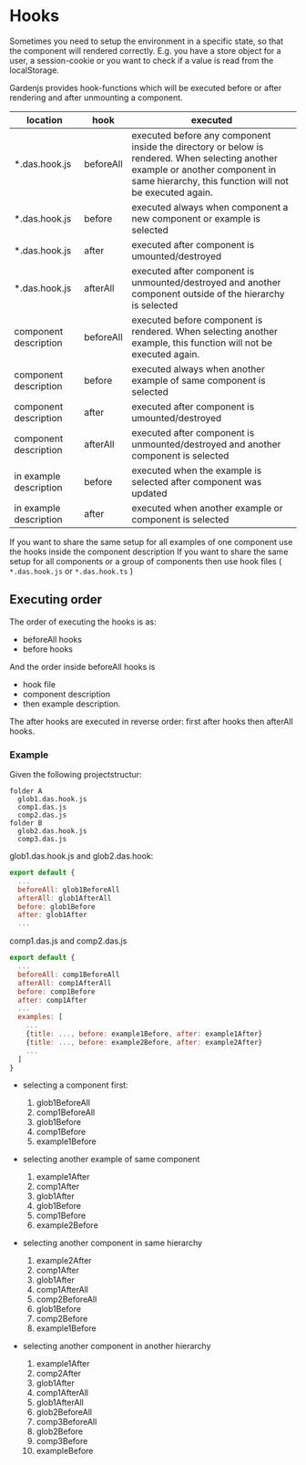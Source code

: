 # Hooks

Sometimes you need to setup the environment in a specific state, so that the component will rendered correctly. E.g. you have a store object for a user, a session-cookie or you want to check if a value is read from the localStorage.

Gardenjs provides hook-functions which will be executed before or after rendering and after unmounting a component.

| location               | hook      | executed                                                                                                                                                                                  |
| ---------------------- | --------- | ----------------------------------------------------------------------------------------------------------------------------------------------------------------------------------------- |
| \*.das.hook.js         | beforeAll | executed before any component inside the directory or below is rendered. When selecting another example or another component in same hierarchy, this function will not be executed again. |
| \*.das.hook.js         | before    | executed always when component a new component or example is selected                                                                                                                     |
| \*.das.hook.js         | after     | executed after component is umounted/destroyed                                                                                                                                            |
| \*.das.hook.js         | afterAll  | executed after component is unmounted/destroyed and another component outside of the hierarchy is selected                                                                                |
| component description  | beforeAll | executed before component is rendered. When selecting another example, this function will not be executed again.                                                                          |
| component description  | before    | executed always when another example of same component is selected                                                                                                                        |
| component description  | after     | executed after component is umounted/destroyed                                                                                                                                            |
| component description  | afterAll  | executed after component is unmounted/destroyed and another component is selected                                                                                                         |
| in example description | before    | executed when the example is selected after component was updated                                                                                                                         |
| in example description | after     | executed when another example or component is selected                                                                                                                                    |

If you want to share the same setup for all examples of one component use the hooks inside the component description
If you want to share the same setup for all components or a group of components then use hook files ( `*.das.hook.js` or `*.das.hook.ts` )

## Executing order

The order of executing the hooks is as:

- beforeAll hooks
- before hooks

And the order inside beforeAll hooks is

- hook file
- component description
- then example description.

The after hooks are executed in reverse order: first after hooks then afterAll hooks.

### Example

Given the following projectstructur:

```
folder A
  glob1.das.hook.js
  comp1.das.js
  comp2.das.js
folder B
  glob2.das.hook.js
  comp3.das.js
```

glob1.das.hook.js and glob2.das.hook:

```js
export default {
  ...
  beforeAll: glob1BeforeAll
  afterAll: glob1AfterAll
  before: glob1Before
  after: glob1After
  ...
```

comp1.das.js and comp2.das.js

```js
export default {
  ...
  beforeAll: comp1BeforeAll
  afterAll: comp1AfterAll
  before: comp1Before
  after: comp1After
  ...
  examples: [
    ...
    {title: ..., before: example1Before, after: example1After}
    {title: ..., before: example2Before, after: example2After}
    ...
  ]
}
```

- selecting a component first:

  1. glob1BeforeAll
  2. comp1BeforeAll
  3. glob1Before
  4. comp1Before
  5. example1Before

- selecting another example of same component

  1. example1After
  2. comp1After
  3. glob1After
  4. glob1Before
  5. comp1Before
  6. example2Before

- selecting another component in same hierarchy

  1. example2After
  2. comp1After
  3. glob1After
  4. comp1AfterAll
  5. comp2BeforeAll
  6. glob1Before
  7. comp2Before
  8. example1Before

- selecting another component in another hierarchy

  1. example1After
  2. comp2After
  3. glob1After
  4. comp1AfterAll
  5. glob1AfterAll
  6. glob2BeforeAll
  7. comp3BeforeAll
  8. glob2Before
  9. comp3Before
  10. exampleBefore
